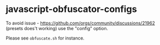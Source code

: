 # javascript-obfuscator-configs

To avoid issue - https://github.com/orgs/community/discussions/21962 (presets does't working)
use the "config" option.

Please see `obfuscate.sh` for instance.
